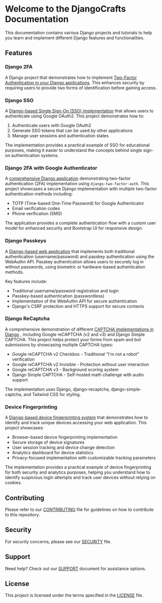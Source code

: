 # Welcome to the DjangoCrafts Documentation

This documentation contains various Django projects and tutorials to help you learn and implement different Django features and functionalities.

## Features

### Django 2FA

A Django project that demonstrates how to implement [Two-Factor Authentication in your Django applications](./projects/Django%202FA.md). This enhances security by requiring users to provide two forms of identification before gaining access.

### Django SSO

A [Django-based Single Sign-On (SSO) implementation](./projects/Django%20SSO.md) that allows users to authenticate using Google OAuth2. This project demonstrates how to:

1. Authenticate users with Google OAuth2
2. Generate SSO tokens that can be used by other applications
3. Manage user sessions and authentication states

The implementation provides a practical example of SSO for educational purposes, making it easier to understand the concepts behind single sign-on authentication systems.

### Django 2FA with Google Authenticator

A [comprehensive Django application](./projects/Django%202FA%20with%20Google%20Authenticator.md) demonstrating two-factor authentication (2FA) implementation using `django-two-factor-auth`. This project showcases a secure Django implementation with multiple two-factor authentication methods including:

- TOTP (Time-based One-Time Password) for Google Authenticator
- Email verification codes
- Phone verification (SMS)

The application provides a complete authentication flow with a custom user model for enhanced security and Bootstrap UI for responsive design.

### Django Passkeys

A [Django-based web application](./projects/Django%20Passkeys.md) that implements both traditional authentication (username/password) and passkey authentication using the WebAuthn API. Passkey authentication allows users to securely log in without passwords, using biometric or hardware-based authentication methods.

Key features include:
- Traditional username/password registration and login
- Passkey-based authentication (passwordless)
- Implementation of the WebAuthn API for secure authentication
- Django's CSRF protection and HTTPS support for secure contexts

### Django ReCaptcha

A comprehensive demonstration of different [CAPTCHA implementations in Django](./projects/Django%20ReCaptcha.md/) , including Google reCAPTCHA (v2 and v3) and Django Simple CAPTCHA. This project helps protect your forms from spam and bot submissions by showcasing multiple CAPTCHA types:

- Google reCAPTCHA v2 Checkbox - Traditional "I'm not a robot" verification
- Google reCAPTCHA v2 Invisible - Protection without user interaction
- Google reCAPTCHA v3 - Background scoring system
- Django Simple CAPTCHA - Self-hosted math challenge with audio support

The implementation uses Django, django-recaptcha, django-simple-captcha, and Tailwind CSS for styling.

### Device Fingerprinting

A [Django-based device fingerprinting system](./projects/Device%20Fingerprinting.md) that demonstrates how to identify and track unique devices accessing your web application. This project showcases:

- Browser-based device fingerprinting implementation
- Secure storage of device signatures
- User session tracking and device change detection
- Analytics dashboard for device statistics
- Privacy-focused implementation with customizable tracking parameters

The implementation provides a practical example of device fingerprinting for both security and analytics purposes, helping you understand how to identify suspicious login attempts and track user devices without relying on cookies.

## Contributing

Please refer to our [CONTRIBUTING](./contributing.md) file for guidelines on how to contribute to this repository.

## Security

For security concerns, please see our [SECURITY](./security.md) file.

## Support

Need help? Check out our [SUPPORT](./suport.md) document for assistance options.

## License

This project is licensed under the terms specified in the [LICENSE](./) file.

